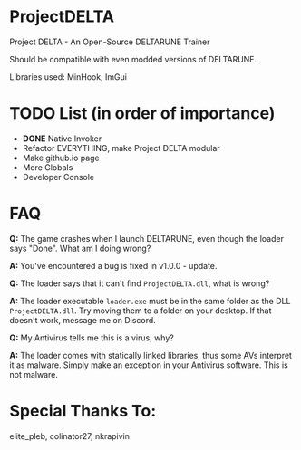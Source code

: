 # ProjectDELTA
Project DELTA - An Open-Source DELTARUNE Trainer

Should be compatible with even modded versions of DELTARUNE.

Libraries used: MinHook, ImGui

# TODO List (in order of importance)
- **DONE** Native Invoker
- Refactor EVERYTHING, make Project DELTA modular
- Make github.io page
- More Globals
- Developer Console

# FAQ
**Q:** The game crashes when I launch DELTARUNE, even though the loader says "Done". What am I doing wrong?

**A:** You've encountered a bug is fixed in v1.0.0 - update.

**Q:** The loader says that it can't find ``ProjectDELTA.dll``, what is wrong?

**A:** The loader executable ``loader.exe`` must be in the same folder as the DLL ``ProjectDELTA.dll``. Try moving them to a folder on your desktop. If that doesn't work, message me on Discord.

**Q:** My Antivirus tells me this is a virus, why?

**A:** The loader comes with statically linked libraries, thus some AVs interpret it as malware. Simply make an exception in your Antivirus software. This is not malware.

# Special Thanks To:
elite_pleb, colinator27, nkrapivin
